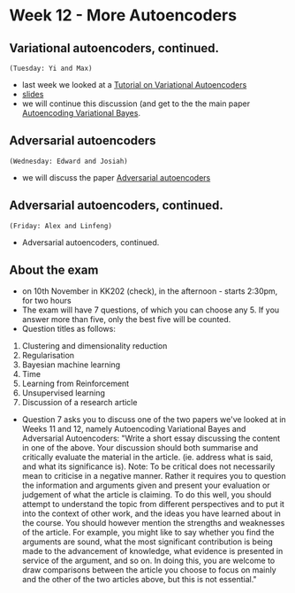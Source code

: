 # Week 12 - More Autoencoders


## Variational autoencoders, continued.
`(Tuesday: Yi and Max)`
* last week we looked at a [Tutorial on Variational Autoencoders](http://arxiv.org/abs/1606.05908)
* [slides](../week11/variational_autoencoders.pdf)
* we will continue this discussion (and get to the the main paper [Autoencoding Variational Bayes](https://arxiv.org/abs/1312.6114).

## Adversarial autoencoders
`(Wednesday: Edward and Josiah)`
* we will discuss the paper [Adversarial autoencoders](https://arxiv.org/abs/1511.05644)

## Adversarial autoencoders, continued.
`(Friday: Alex and Linfeng)`
* Adversarial autoencoders, continued.

## About the exam 
* on 10th November in KK202 (check), in the afternoon - starts 2:30pm, for two hours
* The exam will have 7 questions, of which you can choose any 5. If you answer more than five, only the best five will be counted.
* Question titles as follows:

1. Clustering and dimensionality reduction
2. Regularisation
3. Bayesian machine learning
4. Time
5. Learning from Reinforcement
6. Unsupervised learning
7. Discussion of a research article

* Question 7 asks you to discuss one of the two papers we've looked at in Weeks 11 and 12, namely Autoencoding Variational Bayes and Adversarial Autoencoders:
"Write a short essay discussing the content in one of the above.
Your discussion should both summarise  and critically evaluate the material in the article. (ie. address what is said, and what its significance is).
Note: To be critical does not necessarily mean to criticise in a negative manner.  Rather it requires you to question the information and arguments given and present your evaluation or judgement of what
the article is claiming.  To do this well, you should attempt to understand the topic from different perspectives and to put it into the context of other work, and the ideas you have learned about in the
course.
You should however mention the strengths and weaknesses of the article.  For example, you might like to say whether you find the arguments are sound, what the most significant contribution is being made to the advancement of knowledge, what evidence is presented in service of the argument, and so on.
In doing this, you are welcome to draw comparisons between the article you choose to focus on mainly and the other of the two articles above, but this is not essential."
